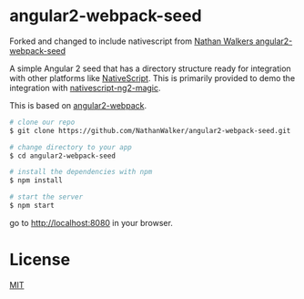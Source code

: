 # angular2-webpack-seed

Forked and changed to include nativescript from [Nathan Walkers angular2-webpack-seed](https://github.com/NathanWalker/angular2-webpack-seed)

A simple Angular 2 seed that has a directory structure ready for integration with other platforms like [NativeScript](https://www.nativescript.org/). This is primarily provided to demo the integration with [nativescript-ng2-magic](https://github.com/NathanWalker/nativescript-ng2-magic).

This is based on [angular2-webpack](https://github.com/preboot/angular2-webpack).

```bash
# clone our repo
$ git clone https://github.com/NathanWalker/angular2-webpack-seed.git

# change directory to your app
$ cd angular2-webpack-seed

# install the dependencies with npm
$ npm install

# start the server
$ npm start
```
go to [http://localhost:8080](http://localhost:8080) in your browser.

# License

[MIT](/LICENSE)
